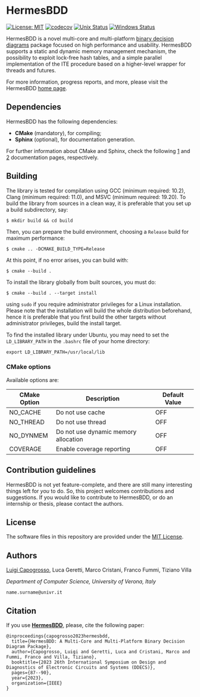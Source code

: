# HermesBDD #

[![License: MIT](https://img.shields.io/badge/License-MIT-yellow.svg)](https://opensource.org/licenses/MIT)
[![codecov](https://codecov.io/gh/luigicapogrosso/HermesBDD/branch/main/graph/badge.svg)](https://codecov.io/gh/luigicapogrosso/HermesBDD)
[![Unix Status](https://github.com/luigicapogrosso/HermesBDD/workflows/Unix/badge.svg)](https://github.com/luigicapogrosso/HermesBDD/actions/workflows/unix.yml)
[![Windows Status](https://github.com/luigicapogrosso/HermesBDD/workflows/Windows/badge.svg)](https://github.com/luigicapogrosso/HermesBDD/actions/workflows/windows.yml)

HermesBDD is a novel multi-core and multi-platform [binary decision diagrams](https://en.wikipedia.org/wiki/Binary_decision_diagram) package focused on high performance and usability. HermesBDD supports a static and dynamic memory management mechanism, the possibility to exploit lock-free hash tables, and a simple parallel implementation of the ITE procedure based on a higher-level wrapper for threads and futures.

For more information, progress reports, and more, please visit the HermesBDD [home page](https://luigicapogrosso.github.io/HermesBDD/).

## Dependencies ##

HermesBDD has the following dependencies:

- **CMake** (mandatory), for compiling;
- **Sphinx** (optional), for documentation generation.

For further information about CMake and Sphinx, check the following [1](https://cmake.org/) and [2](https://www.sphinx-doc.org/en/master/) documentation pages, respectively.

## Building ##

The library is tested for compilation using GCC (minimum required: 10.2), Clang (minimum required: 11.0), and MSVC (minimum required: 19.20). To build the library from sources in a clean way, it is preferable that you set up a build subdirectory, say:

```
$ mkdir build && cd build
```

Then, you can prepare the build environment, choosing a `Release` build for maximum performance:

```
$ cmake .. -DCMAKE_BUILD_TYPE=Release
```

At this point, if no error arises, you can build with:

```
$ cmake --build .
```

To install the library globally from built sources, you must do:

```
$ cmake --build . --target install
```

using `sudo` if you require administrator privileges for a Linux installation. Please note that the installation will build the whole distribution beforehand, hence it is preferable that you first build the other targets without administrator privileges, build the install target.

To find the installed library under Ubuntu, you may need to set the `LD_LIBRARY_PATH` in the `.bashrc` file of your home directory:

```
export LD_LIBRARY_PATH=/usr/local/lib
```

### CMake options ###

Available options are:

| CMake Option | Description                          | Default Value |
| ------------ | ------------------------------------ | ------------- |
| NO_CACHE     | Do not use cache                     | OFF           |
| NO_THREAD    | Do not use thread                    | OFF           |
| NO_DYNMEM    | Do not use dynamic memory allocation | OFF           |
| COVERAGE     | Enable coverage reporting            | OFF           |

## Contribution guidelines ##

HermesBDD is not yet feature-complete, and there are still many interesting things left
for _you_ to do. So, this project welcomes contributions and suggestions. If you would
like to contribute to HermesBDD, or do an internship or thesis, please contact the authors.

## License ##

The software files in this repository are provided under the [MIT License](./LICENSE).


## Authors ##

[Luigi Capogrosso](https://www.capogrosso.eu/), Luca Geretti, Marco Cristani, Franco Fummi, Tiziano Villa

*Department of Computer Science, University of Verona, Italy*

`name.surname@univr.it`

## Citation ##

If you use [**HermesBDD**](https://ieeexplore.ieee.org/abstract/document/10139480), please, cite the following paper:
```
@inproceedings{capogrosso2023hermesbdd,
  title={HermesBDD: A Multi-Core and Multi-Platform Binary Decision Diagram Package},
  author={Capogrosso, Luigi and Geretti, Luca and Cristani, Marco and Fummi, Franco and Villa, Tiziano},
  booktitle={2023 26th International Symposium on Design and Diagnostics of Electronic Circuits and Systems (DDECS)},
  pages={87--90},
  year={2023},
  organization={IEEE}
}
```
